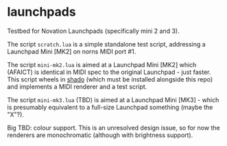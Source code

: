 # launchpads

Testbed for Novation Launchpads (specifically mini 2 and 3).

The script `scratch.lua` is a simple standalone test script, addressing a Launchpad Mini [MK2] on norns MIDI port #1.

The script `mini-mk2.lua` is aimed at a Launchpad Mini [MK2] which (AFAICT) is identical in MIDI spec to the original Launchpad - just faster. This script wheels in [shado](https://github.com/cassiel/shado) (which must be installed alongside this repo) and implements a MIDI renderer and a test script.

The script `mini-mk3.lua` (TBD) is aimed at a Launchpad Mini [MK3] - which is presumably equivalent to a full-size Launchpad something (maybe the "X"?).

Big TBD: colour support. This is an unresolved design issue, so for now the renderers are monochromatic (although with brightness support).
